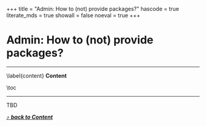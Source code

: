 +++
title = "Admin: How to (not) provide packages?"
hascode = true
literate_mds = true
showall = false
noeval = true
+++

# Admin: How to (not) provide packages?

--- 

\label{content}
**Content**

\toc

---

TBD

[⤴ _**back to Content**_](#content)